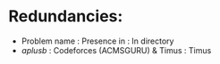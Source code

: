 # Redundancies:
- Problem name : Presence in : In directory
- *aplusb* : Codeforces (ACMSGURU) & Timus : Timus

